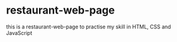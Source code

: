 # restaurant-web-page
this is a restaurant-web-page to practise my skill in HTML, CSS and JavaScript

